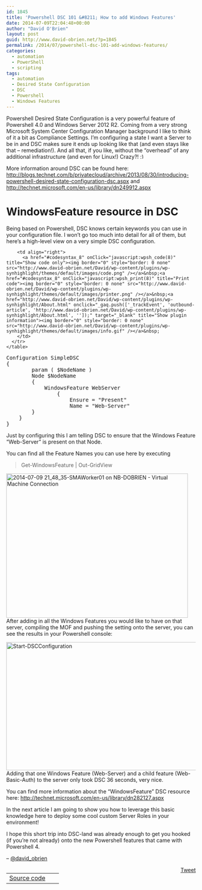 ```yaml
---
id: 1845
title: 'Powershell DSC 101 &#8211; How to add Windows Features'
date: 2014-07-09T22:04:48+00:00
author: "David O'Brien"
layout: post
guid: http://www.david-obrien.net/?p=1845
permalink: /2014/07/powershell-dsc-101-add-windows-features/
categories:
  - automation
  - PowerShell
  - scripting
tags:
  - automation
  - Desired State Configuration
  - DSC
  - Powershell
  - Windows Features
---
```

Powershell Desired State Configuration is a very powerful feature of Powershell 4.0 and Windows Server 2012 R2. Coming from a very strong Microsoft System Center Configuration Manager background I like to think of it a bit as Compliance Settings. I&#8217;m configuring a state I want a Server to be in and DSC makes sure it ends up looking like that (and even stays like that &#8211; remediation!). And all that, if you like, without the &#8220;overhead&#8221; of any additional infrastructure (and even for Linux!) Crazy?! <img src="http://www.david-obrien.net/David/wp-includes/images/smilies/simple-smile.png" alt=":)" class="wp-smiley" style="height: 1em; max-height: 1em;" />

More information around DSC can be found here: <a href="http://blogs.technet.com/b/privatecloud/archive/2013/08/30/introducing-powershell-desired-state-configuration-dsc.aspx" onclick="_gaq.push(['_trackEvent', 'outbound-article', 'http://blogs.technet.com/b/privatecloud/archive/2013/08/30/introducing-powershell-desired-state-configuration-dsc.aspx', 'http://blogs.technet.com/b/privatecloud/archive/2013/08/30/introducing-powershell-desired-state-configuration-dsc.aspx']);" title="http://blogs.technet.com/b/privatecloud/archive/2013/08/30/introducing-powershell-desired-state-configuration-dsc.aspx">http://blogs.technet.com/b/privatecloud/archive/2013/08/30/introducing-powershell-desired-state-configuration-dsc.aspx</a> and <a href="http://technet.microsoft.com/en-us/library/dn249912.aspx" onclick="_gaq.push(['_trackEvent', 'outbound-article', 'http://technet.microsoft.com/en-us/library/dn249912.aspx', 'http://technet.microsoft.com/en-us/library/dn249912.aspx']);" title="http://technet.microsoft.com/en-us/library/dn249912.aspx">http://technet.microsoft.com/en-us/library/dn249912.aspx</a>

# WindowsFeature resource in DSC

Being based on Powershell, DSC knows certain keywords you can use in your configuration file. I won&#8217;t go too much into detail for all of them, but here&#8217;s a high-level view on a very simple DSC configuration.

<div id="wpshdo_8" class="wp-synhighlighter-outer">
  <div id="wpshdt_8" class="wp-synhighlighter-expanded">
    <table border="0" width="100%">
      <tr>
        <td align="left" width="80%">
          <a name="#codesyntax_8"></a><a id="wpshat_8" class="wp-synhighlighter-title" href="#codesyntax_8"  onClick="javascript:wpsh_toggleBlock(8)" title="Click to show/hide code block">Source code</a>
        </td>
        
        <td align="right">
          <a href="#codesyntax_8" onClick="javascript:wpsh_code(8)" title="Show code only"><img border="0" style="border: 0 none" src="http://www.david-obrien.net/David/wp-content/plugins/wp-synhighlight/themes/default/images/code.png" /></a>&nbsp;<a href="#codesyntax_8" onClick="javascript:wpsh_print(8)" title="Print code"><img border="0" style="border: 0 none" src="http://www.david-obrien.net/David/wp-content/plugins/wp-synhighlight/themes/default/images/printer.png" /></a>&nbsp;<a href="http://www.david-obrien.net/David/wp-content/plugins/wp-synhighlight/About.html" onclick="_gaq.push(['_trackEvent', 'outbound-article', 'http://www.david-obrien.net/David/wp-content/plugins/wp-synhighlight/About.html', '']);" target="_blank" title="Show plugin information"><img border="0" style="border: 0 none" src="http://www.david-obrien.net/David/wp-content/plugins/wp-synhighlight/themes/default/images/info.gif" /></a>&nbsp;
        </td>
      </tr>
    </table>
  </div>
  
  <div id="wpshdi_8" class="wp-synhighlighter-inner" style="display: block;">
    <pre class="powershell" style="font-family:monospace;">Configuration SimpleDSC
<span class="br0">&#123;</span>
        <span class="kw3">param</span> <span class="br0">&#40;</span> <span class="re0">$NodeName</span> <span class="br0">&#41;</span>
        Node <span class="re0">$NodeName</span>
        <span class="br0">&#123;</span>
            WindowsFeature WebServer
                <span class="br0">&#123;</span>
                    Ensure <span class="sy0">=</span> <span class="st0">"Present"</span>
                    Name <span class="sy0">=</span> <span class="st0">"Web-Server"</span>
		<span class="br0">&#125;</span>
	<span class="br0">&#125;</span>
<span class="br0">&#125;</span></pre>
  </div>
</div>

Just by configuring this I am telling DSC to ensure that the Windows Feature &#8220;Web-Server&#8221; is present on that Node.
  
You can find all the Feature Names you can use here by executing

> Get-WindowsFeature | Out-GridView

<a href="http://www.david-obrien.net/wp-content/uploads/2014/07/2014-07-09-21_48_35-SMAWorker01-on-NB-DOBRIEN-Virtual-Machine-Connection.jpg" onclick="_gaq.push(['_trackEvent', 'outbound-article', 'http://www.david-obrien.net/wp-content/uploads/2014/07/2014-07-09-21_48_35-SMAWorker01-on-NB-DOBRIEN-Virtual-Machine-Connection.jpg', '']);" class="broken_link"><img class="img-responsive aligncenter  wp-image-1846" src="http://www.david-obrien.net/wp-content/uploads/2014/07/2014-07-09-21_48_35-SMAWorker01-on-NB-DOBRIEN-Virtual-Machine-Connection.jpg" alt="2014-07-09 21_48_35-SMAWorker01 on NB-DOBRIEN - Virtual Machine Connection" width="483" height="384" srcset="/media/2014/07/2014-07-09-21_48_35-SMAWorker01-on-NB-DOBRIEN-Virtual-Machine-Connection-300x238.jpg 300w, /media/2014/07/2014-07-09-21_48_35-SMAWorker01-on-NB-DOBRIEN-Virtual-Machine-Connection-150x119.jpg 150w, /media/2014/07/2014-07-09-21_48_35-SMAWorker01-on-NB-DOBRIEN-Virtual-Machine-Connection.jpg 904w" sizes="(max-width: 483px) 100vw, 483px" /></a>After adding in all the Windows Features you would like to have on that server, compiling the MOF and pushing the setting onto the server, you can see the results in your Powershell console:

<a href="http://www.david-obrien.net/wp-content/uploads/2014/07/2014-07-09-21_53_35-SMAWorker01-on-NB-DOBRIEN-Virtual-Machine-Connection.jpg" onclick="_gaq.push(['_trackEvent', 'outbound-article', 'http://www.david-obrien.net/wp-content/uploads/2014/07/2014-07-09-21_53_35-SMAWorker01-on-NB-DOBRIEN-Virtual-Machine-Connection.jpg', '']);" class="broken_link"><img class="img-responsive aligncenter  wp-image-1847" src="http://www.david-obrien.net/wp-content/uploads/2014/07/2014-07-09-21_53_35-SMAWorker01-on-NB-DOBRIEN-Virtual-Machine-Connection.jpg" alt="Start-DSCConfiguration" width="955" height="341" srcset="/media/2014/07/2014-07-09-21_53_35-SMAWorker01-on-NB-DOBRIEN-Virtual-Machine-Connection-300x107.jpg 300w, /media/2014/07/2014-07-09-21_53_35-SMAWorker01-on-NB-DOBRIEN-Virtual-Machine-Connection-1024x365.jpg 1024w, /media/2014/07/2014-07-09-21_53_35-SMAWorker01-on-NB-DOBRIEN-Virtual-Machine-Connection-250x89.jpg 250w, /media/2014/07/2014-07-09-21_53_35-SMAWorker01-on-NB-DOBRIEN-Virtual-Machine-Connection.jpg 1805w" sizes="(max-width: 955px) 100vw, 955px" /></a>Adding that one Windows Feature (Web-Server) and a child feature (Web-Basic-Auth) to the server only took DSC 36 seconds, very nice.
  
You can find more information about the &#8220;WindowsFeature&#8221; DSC resource here: <a href="http://technet.microsoft.com/en-us/library/dn282127.aspx" onclick="_gaq.push(['_trackEvent', 'outbound-article', 'http://technet.microsoft.com/en-us/library/dn282127.aspx', 'http://technet.microsoft.com/en-us/library/dn282127.aspx']);" target="_blank">http://technet.microsoft.com/en-us/library/dn282127.aspx</a>

In the next article I am going to show you how to leverage this basic knowledge here to deploy some cool custom Server Roles in your environment!

I hope this short trip into DSC-land was already enough to get you hooked (if you&#8217;re not already) onto the new Powershell features that came with Powershell 4.

&#8211; <a href="https://twitter.com/david_obrien" onclick="_gaq.push(['_trackEvent', 'outbound-article', 'https://twitter.com/david_obrien', '@david_obrien']);" target="_blank">@david_obrien</a> 

<div style="float: right; margin-left: 10px;">
  <a href="https://twitter.com/share" onclick="_gaq.push(['_trackEvent', 'outbound-article', 'https://twitter.com/share', 'Tweet']);" class="twitter-share-button" data-hashtags="automation,Desired+State+Configuration,DSC,Powershell,Windows+Features" data-count="vertical" data-url="http://www.david-obrien.net/2014/07/powershell-dsc-101-add-windows-features/">Tweet</a>
</div>
